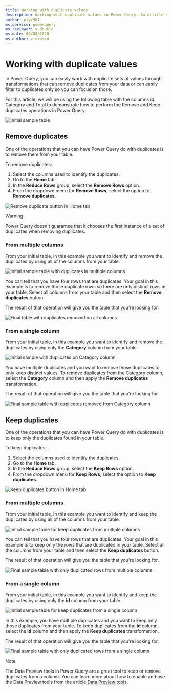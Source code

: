 ```yaml
---
title: Working with duplicate values
description: Working with duplicate values in Power Query. An article on how to remove and keep duplicate from one or multiple columns.
author: ptyx507
ms.service: powerquery
ms.reviewer: v-douklo
ms.date: 06/08/2020
ms.author: v-miesco
---
```


# Working with duplicate values
In Power Query, you can easily work with duplicate sets of values through transformations that can remove duplicates from your data or can easily filter to duplicates only so you can focus on those.

For this article, we will be using the following table with the columns id, Category and Total to demonstrate how to perform the Remove and Keep duplicates operations in Power Query:

![Initial sample table](images/me-working-with-duplicates-initial-table.png)

## Remove duplicates
One of the operations that you can have Power Query do with duplicates is to remove them from your table.

To remove duplicates:

1. Select the columns used to identify the duplicates.
2. Go to the **Home** tab.
3. In the **Reduce Rows** group, select the **Remove Rows** option.
4. From the dropdown menu for **Remove Rows**, select the option to **Remove duplicates**.

![Remove duplicate button in Home tab](images/me-working-with-duplicates-remove-duplicates.png)

> [!WARNING]
> Power Query doesn't guarantee that it chooses the first instance of a set of duplicates when removing duplicates.

### From multiple columns
From your initial table, in this example you want to identify and remove the duplicates by using all of the columns from your table. 

![Initial sample table with duplicates in multiple columns](images/me-working-with-duplicates-table-row-duplicates.png)

You can tell that you have four rows that are duplicates. Your goal in this example is to remove those duplicate rows so there are only distinct rows in your table. Select all columns from your table and then select the **Remove duplicates** button. 

The result of that operation will give you the table that you're looking for.

![Final table with duplicates removed on all columns](images/me-working-with-duplicates-table-row-duplicates-final.png)

### From a single column
From your initial table, in this example you want to identify and remove the duplicates by using only the **Category** column from your table.

![Initial sample with duplicates on Category column](images/me-working-with-duplicates-column-row-duplicates.png)

You have multiple duplicates and you want to remove those duplicates to only keep distinct values. To remove duplicates from the Category column, select the **Category** column and then apply the **Remove duplicates** transformation.

The result of that operation will give you the table that you're looking for.

![Final sample table with duplicates removed from Category column](images/me-working-with-duplicates-remove-column-row-duplicates-final.png)

## Keep duplicates
One of the operations that you can have Power Query do with duplicates is to keep only the duplicates found in your table.

To keep duplicates:

1. Select the columns used to identify the duplicates.
2. Go to the **Home** tab.
3. In the **Reduce Rows** group, select the **Keep Rows** option.
4. From the dropdown menu for **Keep Rows**, select the option to **Keep duplicates**.

![Keep duplicates button in Home tab](images/me-working-with-duplicates-keep-duplicates.png)

### From multiple columns
From your initial table, in this example you want to identify and keep the duplicates by using all of the columns from your table. 

![Initial sample table for keep duplicates from multiple columns](images/me-working-with-duplicates-table-row-duplicates.png)

You can tell that you have four rows that are duplicates. Your goal in this example is to keep only the rows that are duplicated in your table. Select all the columns from your table and then select the **Keep duplicates** button. 

The result of that operation will give you the table that you're looking for.

![Final sample table with only duplicated rows from multiple columns](images/me-working-with-duplicates-keep-table-row-duplicates-final.png)

### From a single column
From your initial table, in this example you want to identify and keep the duplicates by using only the **id** column from your table.

![Initial sample table for keep duplicates from a single column](images/me-working-with-duplicates-keep-column-row-duplicates-identify.png)

In this example, you have multiple duplicates and you want to keep only those duplicates from your table. To keep duplicates from the **id** column, select the **id** column and then apply the **Keep duplicates** transformation.

The result of that operation will give you the table that you're looking for.

![Final sample table with only duplicated rows from a single column](images/me-working-with-duplicates-keep-column-row-duplicates-final.png)

>[!Note]
> The Data Preview tools in Power Query are a great tool to keep or remove duplicates from a column. You can learn more about how to enable and use the Data Preview tools from the article [Data Preview tools](data-preview-tools.md).
